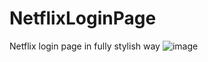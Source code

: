 # NetflixLoginPage
Netflix login page in  fully stylish way
![image](https://github.com/officialadityaaa/NetflixLoginPage/assets/128452193/cabf8a38-5ef5-40a8-9753-dadeaf016ad8)
